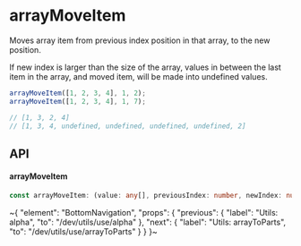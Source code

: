 
# arrayMoveItem

Moves array item from previous index position in that array, to the new position.

If new index is larger than the size of the array, values in between the last item in the array, and moved item, will be made into undefined values.

```ts
arrayMoveItem([1, 2, 3, 4], 1, 2);
arrayMoveItem([1, 2, 3, 4], 1, 7);

// [1, 3, 2, 4]
// [1, 3, 4, undefined, undefined, undefined, undefined, 2]
```

## API

#### arrayMoveItem

```ts
const arrayMoveItem: (value: any[], previousIndex: number, newIndex: number) => any[];
```


~{
  "element": "BottomNavigation",
  "props": {
    "previous": {
      "label": "Utils: alpha",
      "to": "/dev/utils/use/alpha"
    },
    "next": {
      "label": "Utils: arrayToParts",
      "to": "/dev/utils/use/arrayToParts"
    }
  }
}~
